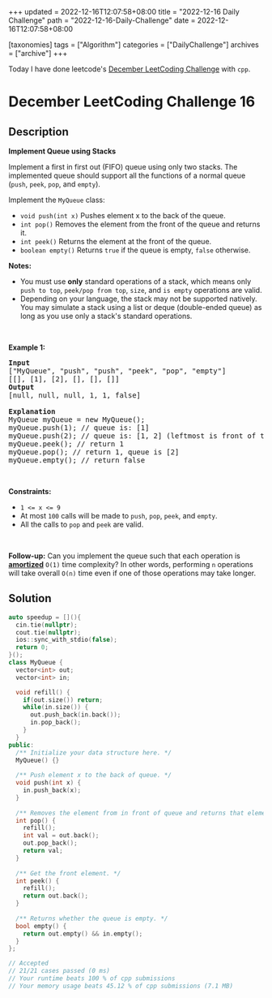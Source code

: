 +++
updated = 2022-12-16T12:07:58+08:00
title = "2022-12-16 Daily Challenge"
path = "2022-12-16-Daily-Challenge"
date = 2022-12-16T12:07:58+08:00

[taxonomies]
tags = ["Algorithm"]
categories = ["DailyChallenge"]
archives = ["archive"]
+++

Today I have done leetcode's [December LeetCoding Challenge](https://leetcode.com/problems/implement-queue-using-stacks/) with `cpp`.

<!-- more -->

# December LeetCoding Challenge 16

## Description

**Implement Queue using Stacks**

<p>Implement a first in first out (FIFO) queue using only two stacks. The implemented queue should support all the functions of a normal queue (<code>push</code>, <code>peek</code>, <code>pop</code>, and <code>empty</code>).</p>

<p>Implement the <code>MyQueue</code> class:</p>

<ul>
	<li><code>void push(int x)</code> Pushes element x to the back of the queue.</li>
	<li><code>int pop()</code> Removes the element from the front of the queue and returns it.</li>
	<li><code>int peek()</code> Returns the element at the front of the queue.</li>
	<li><code>boolean empty()</code> Returns <code>true</code> if the queue is empty, <code>false</code> otherwise.</li>
</ul>

<p><strong>Notes:</strong></p>

<ul>
	<li>You must use <strong>only</strong> standard operations of a stack, which means only <code>push to top</code>, <code>peek/pop from top</code>, <code>size</code>, and <code>is empty</code> operations are valid.</li>
	<li>Depending on your language, the stack may not be supported natively. You may simulate a stack using a list or deque (double-ended queue) as long as you use only a stack&#39;s standard operations.</li>
</ul>

<p>&nbsp;</p>
<p><strong class="example">Example 1:</strong></p>

<pre>
<strong>Input</strong>
[&quot;MyQueue&quot;, &quot;push&quot;, &quot;push&quot;, &quot;peek&quot;, &quot;pop&quot;, &quot;empty&quot;]
[[], [1], [2], [], [], []]
<strong>Output</strong>
[null, null, null, 1, 1, false]

<strong>Explanation</strong>
MyQueue myQueue = new MyQueue();
myQueue.push(1); // queue is: [1]
myQueue.push(2); // queue is: [1, 2] (leftmost is front of the queue)
myQueue.peek(); // return 1
myQueue.pop(); // return 1, queue is [2]
myQueue.empty(); // return false
</pre>

<p>&nbsp;</p>
<p><strong>Constraints:</strong></p>

<ul>
	<li><code>1 &lt;= x &lt;= 9</code></li>
	<li>At most <code>100</code>&nbsp;calls will be made to <code>push</code>, <code>pop</code>, <code>peek</code>, and <code>empty</code>.</li>
	<li>All the calls to <code>pop</code> and <code>peek</code> are valid.</li>
</ul>

<p>&nbsp;</p>
<p><strong>Follow-up:</strong> Can you implement the queue such that each operation is <strong><a href="https://en.wikipedia.org/wiki/Amortized_analysis" target="_blank">amortized</a></strong> <code>O(1)</code> time complexity? In other words, performing <code>n</code> operations will take overall <code>O(n)</code> time even if one of those operations may take longer.</p>


## Solution

``` cpp
auto speedup = [](){
  cin.tie(nullptr);
  cout.tie(nullptr);
  ios::sync_with_stdio(false);
  return 0;
}();
class MyQueue {
  vector<int> out;
  vector<int> in;

  void refill() {
    if(out.size()) return;
    while(in.size()) {
      out.push_back(in.back());
      in.pop_back();
    }
  }
public:
  /** Initialize your data structure here. */
  MyQueue() {}
  
  /** Push element x to the back of queue. */
  void push(int x) {
    in.push_back(x);
  }
  
  /** Removes the element from in front of queue and returns that element. */
  int pop() {
    refill();
    int val = out.back();
    out.pop_back();
    return val;
  }
  
  /** Get the front element. */
  int peek() {
    refill();
    return out.back();
  }
  
  /** Returns whether the queue is empty. */
  bool empty() {
    return out.empty() && in.empty();
  }
};

// Accepted
// 21/21 cases passed (0 ms)
// Your runtime beats 100 % of cpp submissions
// Your memory usage beats 45.12 % of cpp submissions (7.1 MB)
```
